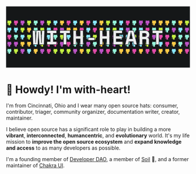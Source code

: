 ![with-heart banner](./banner.png)

# 👋 Howdy! I'm with-heart!

I'm from Cincinnati, Ohio and I wear many open source hats: consumer,
contributor, triager, community organizer, documentation writer, creator,
maintainer.

I believe open source has a significant role to play in building a more
**vibrant**, **interconnected**, **humancentric**, and **evolutionary** world.
It's my life mission to **improve the open source ecosystem** and **expand
knowledge and access** to as many developers as possible.

I'm a founding member of [Developer DAO](https://developerdao.com/), a member of [Soil](https://github.com/Soil-labs) :seedling:, and a former maintainer of [Chakra UI](https://chakra-ui.com/).
